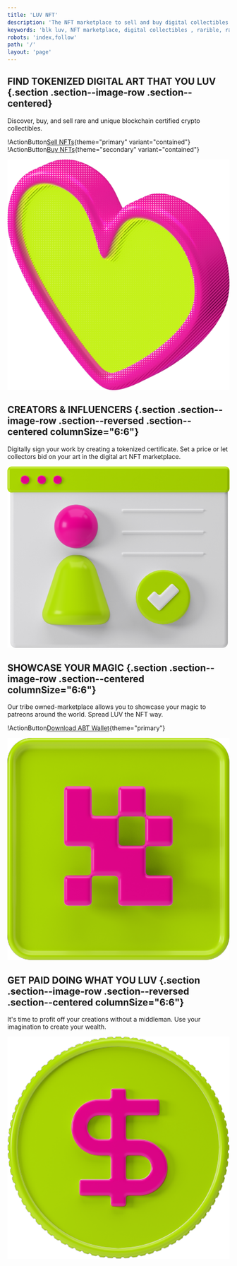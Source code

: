 ```yaml
---
title: 'LUV NFT'
description: 'The NFT marketplace to sell and buy digital collectibles that you LUV'
keywords: 'blk luv, NFT marketplace, digital collectibles , rarible, rari, crypto nft, crypto collectibles, hip hop nft'
robots: 'index,follow'
path: '/'
layout: 'page'
---
```


<style>.section { padding: 0; }</style>

## FIND TOKENIZED DIGITAL ART THAT YOU LUV {.section .section--image-row .section--centered}

Discover, buy, and sell rare and unique blockchain certified crypto collectibles.

!ActionButton[Sell NFTs](/en/offers/create){theme="primary" variant="contained"}
!ActionButton[Buy NFTs](/en/offers){theme="secondary" variant="contained"}

![](./images/hero.png)

## CREATORS & INFLUENCERS {.section .section--image-row .section--reversed .section--centered columnSize="6:6"}

 Digitally sign your work by creating a tokenized certificate. Set a price or let collectors bid on your art in the digital art NFT marketplace.

![](./images/discover.png)

## SHOWCASE YOUR MAGIC {.section .section--image-row .section--centered columnSize="6:6"}

Our tribe owned-marketplace allows you to showcase your magic to patreons around the world. Spread LUV the NFT way.

!ActionButton[Download ABT Wallet](https://www.abtwallet.io){theme="primary"}

![](./images/trade.png)

## GET PAID DOING WHAT YOU LUV {.section .section--image-row .section--reversed .section--centered columnSize="6:6"}

It's time to profit off your creations without a middleman. Use your imagination to create your wealth. 

![](./images/collect.png)


